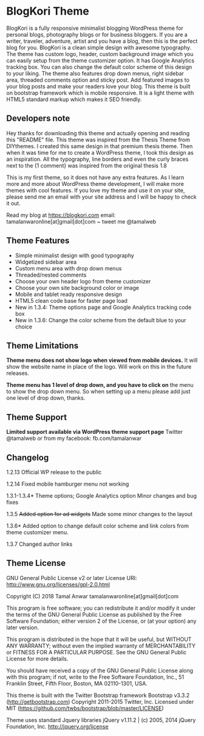 # BlogKori Theme
BlogKori is a fully responsive minimalist blogging WordPress theme for personal blogs, photography blogs or for business bloggers. If you are a writer, traveler, adventure, artist and you have a blog, then this is the perfect blog for you. BlogKori is a clean simple design with awesome typography. The theme has custom logo, header, custom background image which you can easily setup from the theme customizer option. It has Google Analytics tracking box. You can also change the default color scheme of this design to your liking. The theme also features drop down menus, right sidebar area, threaded comments option and sticky post. Add featured images to your blog posts and make your readers love your blog. This theme is built on bootstrap framework which is mobile responsive. It is a light theme with HTML5 standard markup which makes it SEO friendly.

## Developers note

Hey thanks for downloading this theme and actually opening and reading this "README" file. This theme was inspired from the Thesis Theme from DIYthemes. I created this same design in that premium thesis theme. Then when it was time for me to create a WordPress theme, I took this design as an inspiration. All the typography, line borders and even the curly braces next to the {1 comment} was inspired from the original thesis 1.8

This is my first theme, so it does not have any extra features. As I learn more and more about WordPress theme development, I will make more themes with cool features. If you love my theme and use it on your site, please send me an email with your site address and I will be happy to check it out.

Read my blog at https://blogkori.com
email: tamalanwaronline[at]gmail[dot]com ~ tweet me @tamalweb

## Theme Features

* Simple minimalist design with good typography
* Widgetized sidebar area
* Custom menu area with drop down menus
* Threaded/nested comments
* Choose your own header logo from theme customizer
* Choose your own site background color or image
* Mobile and tablet ready responsive design
* HTML5 clean code base for faster page load
* New in 1.3.4: Theme options page and Google Analytics tracking code box
* New in 1.3.6: Change the color scheme from the default blue to your choice

## Theme Limitations

**Theme menu does not show logo when viewed from mobile devices.**
It will show the website name in place of the logo. Will work on this in the future releases.

**Theme menu has 1 level of drop down, and you have to click on**
the menu to show the drop down menu. So when setting up a menu
please add just one level of drop down, thanks.

## Theme Support

**Limited support available via WordPress theme support page**
Twitter @tamalweb or from my facebook: fb.com/tamalanwar

## Changelog

1.2.13
Official WP release to the public

1.2.14
Fixed mobile hamburger menu not working

1.3.1-1.3.4*
Theme options; Google Analytics option
Minor changes and bug fixes

1.3.5
~~Added option for ad widgets~~
Made some minor changes to the layout

1.3.6*
Added option to change default color scheme and link colors from theme customizer menu.

1.3.7
Changed author links

## Theme License

GNU General Public License v2 or later
License URI: http://www.gnu.org/licenses/gpl-2.0.html

Copyright (C) 2018 Tamal Anwar tamalanwaronline[at]gmail[dot]com

This program is free software; you can redistribute it and/or
modify it under the terms of the GNU General Public License
as published by the Free Software Foundation; either version 2
of the License, or (at your option) any later version.

This program is distributed in the hope that it will be useful,
but WITHOUT ANY WARRANTY; without even the implied warranty of
MERCHANTABILITY or FITNESS FOR A PARTICULAR PURPOSE.  See the
GNU General Public License for more details.

You should have received a copy of the GNU General Public License
along with this program; if not, write to the Free Software
Foundation, Inc., 51 Franklin Street, Fifth Floor, Boston, MA  02110-1301, USA.

This theme is built with the Twitter Bootstrap framework
Bootstrap v3.3.2 (http://getbootstrap.com)
Copyright 2011-2015 Twitter, Inc.
Licensed under MIT (https://github.com/twbs/bootstrap/blob/master/LICENSE)

Theme uses standard Jquery libraries
jQuery v1.11.2 | (c) 2005, 2014 jQuery Foundation, Inc.
http://jquery.org/license
